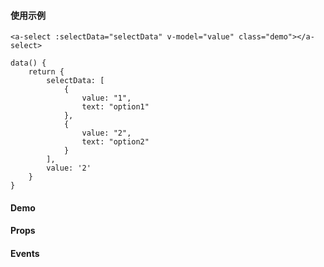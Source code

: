 <docs-header :active="headerActive"></docs-header>

<div class="docs-container">
	<docs-sidebar :active="sidebarActive"></docs-sidebar>
	<div class="docs-content">

#### 使用示例

	<a-select :selectData="selectData" v-model="value" class="demo"></a-select>

	data() {
		return {
			selectData: [
				{
					value: "1",
					text: "option1"
				},
				{
					value: "2",
					text: "option2"
				}
			],
			value: '2'
		}
	}

#### Demo

<a-select :selectData="selectData" v-model="value" class="demo"></a-select>

#### Props

<a-table :tableData="propTableData" :tableHead="propTableHead"></a-table>

#### Events

<a-table :tableData="eventTableData" :tableHead="eventTableHead"></a-table>

</div>
</div>

<script>
	import Head from '../../common/table.js'
	export default {
		data() {
			return {
				sidebarActive: '/#/docs/select',
				headerActive: 'docs',
				selectData: [
					{
						value: "1",
						text: "option1"
					},
					{
						value: "2",
						text: "option2"
					}
				],
				value: '2',
				propTableData: [
					{
						name: "selectData",
						description: "select中的所有选项",
						type: "Array",
						necessary: "否",
						double: "否",
						default: "-"
					},
					{
						name: "selected",
						description: "选中值",
						type: "String | Number",
						necessary: "否",
						double: "否",
						default: "-"
					},
					{
						name: "readonly",
						description: "是否只读",
						type: "Boolean",
						necessary: "否",
						double: "否",
						default: "false"
					}
				],
				propTableHead: Head.propHead,
				eventTableData: [
					{
						name: "change",
						description: "改变选项之后触发的事件",
						param: "选中的选项的value值"
					}
				],
				eventTableHead: Head.eventHead
			}
		}
	}
</script>